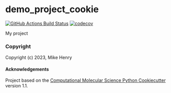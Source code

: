 demo_project_cookie
==============================
[//]: # (Badges)
[![GitHub Actions Build Status](https://github.com/REPLACE_WITH_OWNER_ACCOUNT/demo_project_cookie/workflows/CI/badge.svg)](https://github.com/REPLACE_WITH_OWNER_ACCOUNT/demo_project_cookie/actions?query=workflow%3ACI)
[![codecov](https://codecov.io/gh/REPLACE_WITH_OWNER_ACCOUNT/demo_project_cookie/branch/main/graph/badge.svg)](https://codecov.io/gh/REPLACE_WITH_OWNER_ACCOUNT/demo_project_cookie/branch/main)


My project

### Copyright

Copyright (c) 2023, Mike Henry


#### Acknowledgements

Project based on the
[Computational Molecular Science Python Cookiecutter](https://github.com/molssi/cookiecutter-cms) version 1.1.
